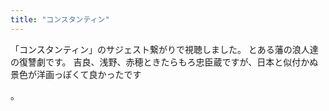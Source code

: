 ```yaml
---
title: "コンスタンティン"
---
```

「コンスタンティン」のサジェスト繋がりで視聴しました。
とある藩の浪人達の復讐劇です。
吉良、浅野、赤穂ときたらもろ忠臣蔵ですが、日本と似付かぬ景色が洋画っぽくて良かったです<pre>
。
</pre>